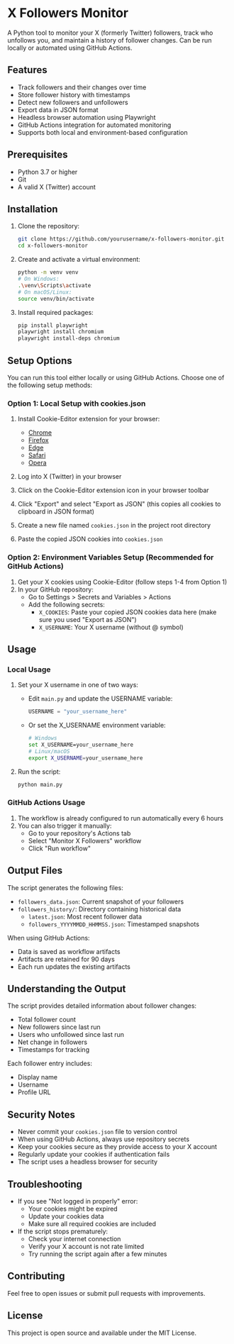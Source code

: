 # X Followers Monitor

A Python tool to monitor your X (formerly Twitter) followers, track who unfollows you, and maintain a history of follower changes. Can be run locally or automated using GitHub Actions.

## Features

- Track followers and their changes over time
- Store follower history with timestamps
- Detect new followers and unfollowers
- Export data in JSON format
- Headless browser automation using Playwright
- GitHub Actions integration for automated monitoring
- Supports both local and environment-based configuration

## Prerequisites

- Python 3.7 or higher
- Git
- A valid X (Twitter) account

## Installation

1. Clone the repository:

   ```bash
   git clone https://github.com/yourusername/x-followers-monitor.git
   cd x-followers-monitor
   ```

2. Create and activate a virtual environment:

   ```bash
   python -m venv venv
   # On Windows:
   .\venv\Scripts\activate
   # On macOS/Linux:
   source venv/bin/activate
   ```

3. Install required packages:
   ```bash
   pip install playwright
   playwright install chromium
   playwright install-deps chromium
   ```

## Setup Options

You can run this tool either locally or using GitHub Actions. Choose one of the following setup methods:

### Option 1: Local Setup with cookies.json

1. Install Cookie-Editor extension for your browser:

   - [Chrome](https://chrome.google.com/webstore/detail/cookie-editor/hlkenndednhfkekhgcdicdfddnkalmdm)
   - [Firefox](https://addons.mozilla.org/firefox/addon/cookie-editor/)
   - [Edge](https://microsoftedge.microsoft.com/addons/detail/cookieeditor/neaplmfkghagebokkhpjpoebhdledlfi)
   - [Safari](https://apps.apple.com/app/cookie-editor/id6446215341)
   - [Opera](https://addons.opera.com/extensions/details/cookie-editor/)

2. Log into X (Twitter) in your browser
3. Click on the Cookie-Editor extension icon in your browser toolbar
4. Click "Export" and select "Export as JSON" (this copies all cookies to clipboard in JSON format)
5. Create a new file named `cookies.json` in the project root directory
6. Paste the copied JSON cookies into `cookies.json`

### Option 2: Environment Variables Setup (Recommended for GitHub Actions)

1. Get your X cookies using Cookie-Editor (follow steps 1-4 from Option 1)
2. In your GitHub repository:
   - Go to Settings > Secrets and Variables > Actions
   - Add the following secrets:
     - `X_COOKIES`: Paste your copied JSON cookies data here (make sure you used "Export as JSON")
     - `X_USERNAME`: Your X username (without @ symbol)

## Usage

### Local Usage

1. Set your X username in one of two ways:

   - Edit `main.py` and update the USERNAME variable:
     ```python
     USERNAME = "your_username_here"
     ```
   - Or set the X_USERNAME environment variable:
     ```bash
     # Windows
     set X_USERNAME=your_username_here
     # Linux/macOS
     export X_USERNAME=your_username_here
     ```

2. Run the script:
   ```bash
   python main.py
   ```

### GitHub Actions Usage

1. The workflow is already configured to run automatically every 6 hours
2. You can also trigger it manually:
   - Go to your repository's Actions tab
   - Select "Monitor X Followers" workflow
   - Click "Run workflow"

## Output Files

The script generates the following files:

- `followers_data.json`: Current snapshot of your followers
- `followers_history/`: Directory containing historical data
  - `latest.json`: Most recent follower data
  - `followers_YYYYMMDD_HHMMSS.json`: Timestamped snapshots

When using GitHub Actions:

- Data is saved as workflow artifacts
- Artifacts are retained for 90 days
- Each run updates the existing artifacts

## Understanding the Output

The script provides detailed information about follower changes:

- Total follower count
- New followers since last run
- Users who unfollowed since last run
- Net change in followers
- Timestamps for tracking

Each follower entry includes:

- Display name
- Username
- Profile URL

## Security Notes

- Never commit your `cookies.json` file to version control
- When using GitHub Actions, always use repository secrets
- Keep your cookies secure as they provide access to your X account
- Regularly update your cookies if authentication fails
- The script uses a headless browser for security

## Troubleshooting

- If you see "Not logged in properly" error:
  - Your cookies might be expired
  - Update your cookies data
  - Make sure all required cookies are included
- If the script stops prematurely:
  - Check your internet connection
  - Verify your X account is not rate limited
  - Try running the script again after a few minutes

## Contributing

Feel free to open issues or submit pull requests with improvements.

## License

This project is open source and available under the MIT License.
